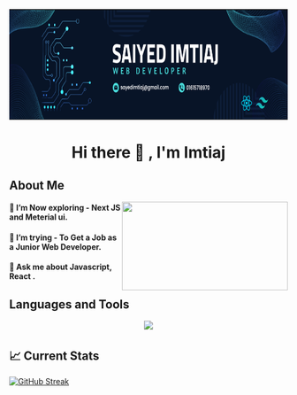 <img src="https://raw.githubusercontent.com/saiyedimtiaj/saiyedimtiaj/main/assets/banner.PNG" width="100%" height="200">

# <p align="center">Hi there 👋 , I'm Imtiaj</p>

## About Me


<!-- - 🔭 I’m currently working on ... -->


<div align="left">
<a><img align="right" src="https://miro.medium.com/v2/resize:fit:4800/format:webp/1*yw0TnheAGN-LPneDaTlaxw.gif" width="300" height="160"/></a>
</div>


#### 🌱  I’m Now exploring - Next JS and Meterial ui.

#### 🤔 I’m trying - To Get a Job as a Junior Web Developer.
#### 💬 Ask me about Javascript, React .

## Languages and Tools 

<p align="center">
  <a href="https://skillicons.dev">
    <img src="https://skillicons.dev/icons?i=html,css,tailwind,bootstrap,javascript,react,firebase,nodejs,express,mongodb,nextjs,materialui,git,vscode,figma" />
  </a>
</p>

## 📈 Current Stats
<a href="https://git.io/streak-stats"><img src="https://github-readme-streak-stats.herokuapp.com?user=saiyedimtiaj&theme=shadow-blue" alt="GitHub Streak" /></a>
